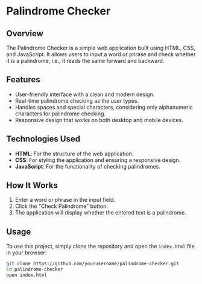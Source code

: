 # Palindrome Checker

## Overview
The Palindrome Checker is a simple web application built using HTML, CSS, and JavaScript. It allows users to input a word or phrase and check whether it is a palindrome, i.e., it reads the same forward and backward.

## Features
- User-friendly interface with a clean and modern design.
- Real-time palindrome checking as the user types.
- Handles spaces and special characters, considering only alphanumeric characters for palindrome checking.
- Responsive design that works on both desktop and mobile devices.

## Technologies Used
- **HTML**: For the structure of the web application.
- **CSS**: For styling the application and ensuring a responsive design.
- **JavaScript**: For the functionality of checking palindromes.

## How It Works
1. Enter a word or phrase in the input field.
2. Click the "Check Palindrome" button.
3. The application will display whether the entered text is a palindrome.


## Usage
To use this project, simply clone the repository and open the `index.html` file in your browser:

```bash
git clone https://github.com/yourusername/palindrome-checker.git
cd palindrome-checker
open index.html
